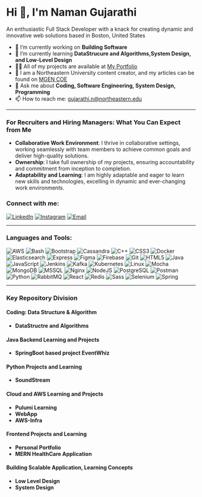 # Hi 👋, I'm Naman Gujarathi

An enthusiastic Full Stack Developer with a knack for creating dynamic and innovative web solutions based in Boston, United States

- 🔭 I’m currently working on **Building Software**
- 🌱 I’m currently learning **DataStrucure and Algorithms,System Design, and Low-Level Design**
- 👨‍💻 All of my projects are available at [My Portfolio](https://github.com/Naman-Gujarathi?tab=repositories)
- 📝 I am a Northeastern University content creator, and my articles can be found on [MGEN COE](https://coe.northeastern.edu/news-events/spotlight-stories/?dept=23&prg&top&yr&mth)
- 💬 Ask me about **Coding, Software Engineering, System Design, Programming**
- 📫 How to reach me: [gujarathi.n@northeastern.edu](mailto:gujarathi.n@northeastern.edu)

---

### For Recruiters and Hiring Managers: What You Can Expect from Me

- **Collaborative Work Environment**: I thrive in collaborative settings, working seamlessly with team members to achieve common goals and deliver high-quality solutions.
- **Ownership**: I take full ownership of my projects, ensuring accountability and commitment from inception to completion.
- **Adaptability and Learning**: I am highly adaptable and eager to learn new skills and technologies, excelling in dynamic and ever-changing work environments.

### Connect with me:

[![LinkedIn](https://img.shields.io/badge/LinkedIn-blue?style=flat&logo=linkedin)](https://www.linkedin.com/in/naman-gujarathi/)
[![Instagram](https://img.shields.io/badge/Instagram-pink?style=flat&logo=instagram)](https://www.instagram.com/_i.am.naman_/)
[![Email](https://img.shields.io/badge/Email-grey?style=flat&logo=gmail)](mailto:gujarathi.n@northeastern.edu)

---

### Languages and Tools:


![AWS](https://img.shields.io/badge/AWS-orange?style=flat&logo=amazon-aws)
![Bash](https://img.shields.io/badge/Bash-black?style=flat&logo=gnu-bash)
![Bootstrap](https://img.shields.io/badge/Bootstrap-purple?style=flat&logo=bootstrap)
![Cassandra](https://img.shields.io/badge/Cassandra-blue?style=flat&logo=apache-cassandra)
![C++](https://img.shields.io/badge/C++-blue?style=flat&logo=c%2B%2B)
![CSS3](https://img.shields.io/badge/CSS3-blue?style=flat&logo=css3)
![Docker](https://img.shields.io/badge/Docker-blue?style=flat&logo=docker)
![Elasticsearch](https://img.shields.io/badge/Elasticsearch-yellow?style=flat&logo=elasticsearch)
![Express](https://img.shields.io/badge/Express-black?style=flat&logo=express)
![Figma](https://img.shields.io/badge/Figma-red?style=flat&logo=figma)
![Firebase](https://img.shields.io/badge/Firebase-orange?style=flat&logo=firebase)
![Git](https://img.shields.io/badge/Git-orange?style=flat&logo=git)
![HTML5](https://img.shields.io/badge/HTML5-orange?style=flat&logo=html5)
![Java](https://img.shields.io/badge/Java-red?style=flat&logo=java)
![JavaScript](https://img.shields.io/badge/JavaScript-yellow?style=flat&logo=javascript)
![Jenkins](https://img.shields.io/badge/Jenkins-blue?style=flat&logo=jenkins)
![Kafka](https://img.shields.io/badge/Kafka-black?style=flat&logo=apache-kafka)
![Kubernetes](https://img.shields.io/badge/Kubernetes-blue?style=flat&logo=kubernetes)
![Linux](https://img.shields.io/badge/Linux-yellow?style=flat&logo=linux)
![Mocha](https://img.shields.io/badge/Mocha-brown?style=flat&logo=mocha)
![MongoDB](https://img.shields.io/badge/MongoDB-green?style=flat&logo=mongodb)
![MSSQL](https://img.shields.io/badge/MSSQL-blue?style=flat&logo=microsoft-sql-server)
![Nginx](https://img.shields.io/badge/Nginx-green?style=flat&logo=nginx)
![NodeJS](https://img.shields.io/badge/NodeJS-green?style=flat&logo=node.js)
![PostgreSQL](https://img.shields.io/badge/PostgreSQL-blue?style=flat&logo=postgresql)
![Postman](https://img.shields.io/badge/Postman-orange?style=flat&logo=postman)
![Python](https://img.shields.io/badge/Python-yellow?style=flat&logo=python)
![RabbitMQ](https://img.shields.io/badge/RabbitMQ-orange?style=flat&logo=rabbitmq)
![React](https://img.shields.io/badge/React-blue?style=flat&logo=react)
![Redis](https://img.shields.io/badge/Redis-red?style=flat&logo=redis)
![Sass](https://img.shields.io/badge/Sass-pink?style=flat&logo=sass)
![Selenium](https://img.shields.io/badge/Selenium-green?style=flat&logo=selenium)
![Spring](https://img.shields.io/badge/Spring-green?style=flat&logo=spring)

---

### Key Repository Division

#### Coding: Data Structure & Algorithm
- **DataStructre and Algorithms**


#### Java Backend Learning and Projects

- **SpringBoot based project EventWhiz**


#### Python Projects and Learning
- **SoundStream**


#### Cloud and AWS Learning and Projects
- **Pulumi Learning**
- **WebApp**
- **AWS-Infra**

#### Frontend Projects and Learning
- **Personal Portfolio**
- **MERN HealthCare Application**

#### Building Scalable Application, Learning Concepts
- **Low Level Design**
- **System Design**



